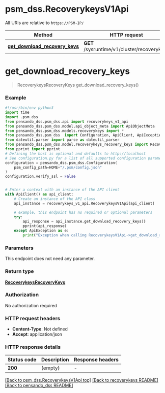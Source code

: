 # psm_dss.RecoverykeysV1Api

All URIs are relative to `https://PSM-IP/`

Method | HTTP request | Description
------------- | ------------- | -------------
[**get_download_recovery_keys**](RecoverykeysV1Api.md#get_download_recovery_keys) | **GET** /sysruntime/v1/cluster/recoverykeys | 


# **get_download_recovery_keys**
> RecoverykeysRecoveryKeys get_download_recovery_keys()



### Example

```python
#!/usr/bin/env python3
import time
import .psm_dss
from pensando_dss.psm_dss.api import recoverykeys_v1_api
from pensando_dss.psm_dss.model.api_object_meta import ApiObjectMeta
from pensando_dss.psm_dss.models.recoverykeys import *
from pensando_dss.psm_dss  import Configuration, ApiClient, ApiException
from dateutil.parser import parse as dateutil_parser
from pensando_dss.psm_dss.model.recoverykeys_recovery_keys import RecoverykeysRecoveryKeys
from pprint import pprint
# Defining the host is optional and defaults to http://localhost
# See configuration.py for a list of all supported configuration parameters.
configuration = pensando_dss.psm_dss.Configuration(
    psm_config_path=HOME+"/.psm/config.json"
)
configuration.verify_ssl = False


# Enter a context with an instance of the API client
with ApiClient() as api_client:
    # Create an instance of the API class
    api_instance = recoverykeys_v1_api.RecoverykeysV1Api(api_client)

    # example, this endpoint has no required or optional parameters
    try:
        api_response = api_instance.get_download_recovery_keys()
        pprint(api_response)
    except ApiException as e:
        print("Exception when calling RecoverykeysV1Api->get_download_recovery_keys: %s\n" % e)
```

### Parameters
This endpoint does not need any parameter.

### Return type

[**RecoverykeysRecoveryKeys**](RecoverykeysRecoveryKeys.md)

### Authorization

No authorization required

### HTTP request headers

 - **Content-Type**: Not defined
 - **Accept**: application/json

### HTTP response details
| Status code | Description | Response headers |
|-------------|-------------|------------------|
**200** | (empty) |  -  |

[[Back to psm_dss.RecoverykeysV1Api top]](#psm_dss.RecoverykeysV1Api) [[Back to recoverykeys README]](../psm_dss/docs/recoverykeys/README.md) [[Back to pensando_dss README]](../README.md)

